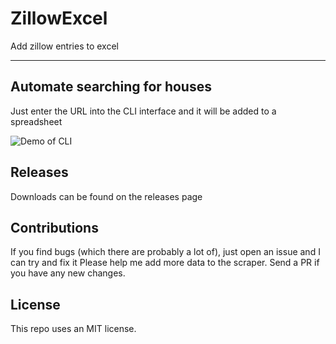 # ZillowExcel
Add zillow entries to excel

---

## Automate searching for houses
Just enter the URL into the CLI interface and it will be added to a spreadsheet

![Demo of CLI](https://i.imgur.com/yoW5wQJ.gif)

## Releases
Downloads can be found on the releases page

## Contributions
If you find bugs (which there are probably a lot of), just open an issue and I can try and fix it
Please help me add more data to the scraper. Send a PR if you have any new changes.

## License
This repo uses an MIT license.
